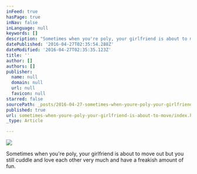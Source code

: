 ```yaml
---
inFeed: true
hasPage: true
inNav: false
inLanguage: null
keywords: []
description: "Sometimes when you're poly, your girlfriend is about to move out but you still cuddle and love each other very much and have a freakish amount of fun."
datePublished: '2016-04-27T02:35:54.288Z'
dateModified: '2016-04-27T02:35:35.123Z'
title: ''
author: []
authors: []
publisher:
  name: null
  domain: null
  url: null
  favicon: null
starred: false
sourcePath: _posts/2016-04-27-sometimes-when-youre-poly-your-girlfriend-is-about-to-move.md
published: true
url: sometimes-when-youre-poly-your-girlfriend-is-about-to-move/index.html
_type: Article

---
```

![](https://the-grid-user-content.s3-us-west-2.amazonaws.com/86604a5f-7202-4a80-a72b-4de9fd6e3f8a.jpg)

Sometimes when you're poly, your girlfriend is about to move out but you still cuddle and love each other very much and have a freakish amount of fun.
